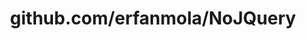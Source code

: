 ---
layout: post
title: github.com/erfanmola/NoJQuery
categories: link
tags: [انگلیسی, برنامه‌نویسی]
---